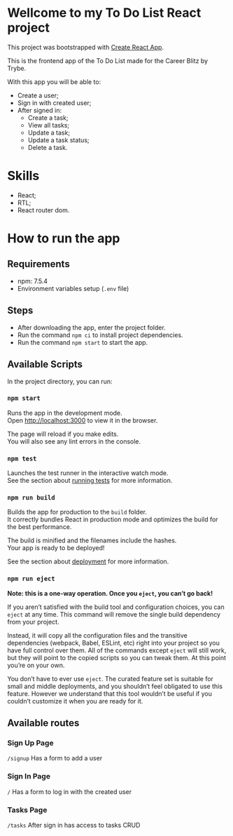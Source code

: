 # Wellcome to my To Do List React project

This project was bootstrapped with [Create React App](https://github.com/facebook/create-react-app).

This is the frontend app of the To Do List made for the Career Blitz by Trybe.

With this app you will be able to:
* Create a user;
* Sign in with created user;
* After signed in:
  * Create a task;
  * View all tasks;
  * Update a task;
  * Update a task status;
  * Delete a task.

# Skills

* React;
* RTL;
* React router dom.

# How to run the app

## Requirements

* npm: 7.5.4
* Environment variables setup (`.env` file)

## Steps

* After downloading the app, enter the project folder.
* Run the command `npm ci` to install project dependencies.
* Run the command `npm start` to start the app.

## Available Scripts

In the project directory, you can run:

### `npm start`
Runs the app in the development mode.\
Open [http://localhost:3000](http://localhost:3000) to view it in the browser.

The page will reload if you make edits.\
You will also see any lint errors in the console.

### `npm test`

Launches the test runner in the interactive watch mode.\
See the section about [running tests](https://facebook.github.io/create-react-app/docs/running-tests) for more information.

### `npm run build`

Builds the app for production to the `build` folder.\
It correctly bundles React in production mode and optimizes the build for the best performance.

The build is minified and the filenames include the hashes.\
Your app is ready to be deployed!

See the section about [deployment](https://facebook.github.io/create-react-app/docs/deployment) for more information.

### `npm run eject`

**Note: this is a one-way operation. Once you `eject`, you can’t go back!**

If you aren’t satisfied with the build tool and configuration choices, you can `eject` at any time. This command will remove the single build dependency from your project.

Instead, it will copy all the configuration files and the transitive dependencies (webpack, Babel, ESLint, etc) right into your project so you have full control over them. All of the commands except `eject` will still work, but they will point to the copied scripts so you can tweak them. At this point you’re on your own.

You don’t have to ever use `eject`. The curated feature set is suitable for small and middle deployments, and you shouldn’t feel obligated to use this feature. However we understand that this tool wouldn’t be useful if you couldn’t customize it when you are ready for it.

## Available routes

### Sign Up Page

  `/signup`
  Has a form to add a user

### Sign In Page

  `/`
  Has a form to log in with the created user

### Tasks Page

  `/tasks`
  After sign in has access to tasks CRUD